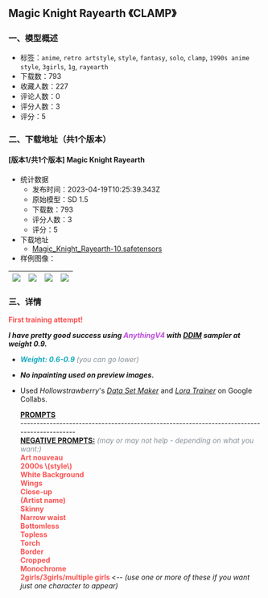 ## Magic Knight Rayearth 《CLAMP》
### 一、模型概述

- 标签：`anime`, `retro artstyle`, `style`, `fantasy`, `solo`, `clamp`, `1990s anime style`, `3girls`, `1g`, `rayearth`
- 下载数：793
- 收藏人数：227
- 评论人数：0
- 评分人数：3
- 评分：5

### 二、下载地址（共1个版本）

#### [版本1/共1个版本] Magic Knight Rayearth

- 统计数据
  - 发布时间：2023-04-19T10:25:39.343Z
  - 原始模型：SD 1.5
  - 下载数：793
  - 评分人数：3
  - 评分：5
- 下载地址
  - [Magic_Knight_Rayearth-10.safetensors](https://civitai.com/api/download/models/49693)
- 样例图像：

| <img src="https://image.civitai.com/xG1nkqKTMzGDvpLrqFT7WA/c57a2483-7cf0-4330-7694-8eaf9f3db300/width=450/534675.jpeg" /> | <img src="https://image.civitai.com/xG1nkqKTMzGDvpLrqFT7WA/0d036a8a-703b-46f3-3720-eac940efea00/width=450/534894.jpeg" /> | <img src="https://image.civitai.com/xG1nkqKTMzGDvpLrqFT7WA/a1746acd-f57a-4d11-ebe9-84975ff18e00/width=450/534326.jpeg" /> | <img src="https://image.civitai.com/xG1nkqKTMzGDvpLrqFT7WA/57c60575-61a6-4a3e-eebd-4ca7868c9f00/width=450/534246.jpeg" /> |
| ---- | ---- | ---- | ---- |


### 三、详情
<p><strong><span style="color:rgb(250, 82, 82)">First training attempt!</span></strong></p><p><strong><em>I have pretty good success using <span style="color:#be4bdb">AnythingV4</span> with <u>DDIM</u> sampler at weight 0.9.</em></strong></p><ul><li><p><strong><em><span style="color:#15aabf">Weight: 0.6-0.9</span><span style="color:#fab005"> </span></em></strong><em><span style="color:#868e96">(you can go lower)</span></em></p></li><li><p><strong><em>No inpainting used on preview images</em>.</strong></p></li><li><p>Used <em>Hollowstrawberry</em>'s <em><u>Data Set Maker</u></em> and <em><u>Lora Trainer</u></em> on Google Collabs.</p><p><a target="_blank" rel="ugc" href="https://drive.google.com/file/d/1FbCX2KU19fjsv_W1YHCnOXqUsIqtaIUQ/view?usp=sharing"><strong><u>PROMPTS</u></strong></a><br />-------------------------------------------------------------------------------------------<br /><strong><u>NEGATIVE PROMPTS:</u></strong> <em><span style="color:rgb(134, 142, 150)">(may or may not help - depending on what you want:)<br /></span></em><strong><span style="color:rgb(250, 82, 82)">Art nouveau <br />2000s \(style\)<br />White Background<br />Wings<br />Close-up<br />(Artist name)<br />Skinny <br />Narrow waist<br />Bottomless<br />Topless<br />Torch<br />Border<br />Cropped<br />Monochrome<br />2girls/3girls/multiple girls </span></strong>&lt;<em>-- (use one or more of these if you want just one character to appear)</em></p></li></ul>